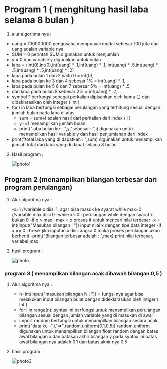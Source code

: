 <h1> Program 1 ( menghitung hasil laba selama 8 bulan ) </h1>

1. alur algoritma nya :

  - uang = 100000000 pengusaha mempunyai modal sebesar 100 juta dan uang adalah variable nya
  - SUM = 0 perintah SUM digunakan untuk menjumlah 
  - y = 0 dan variable y digunakan untuk bulan 
  - laba = (int(0),int(0),int(uang) * .1,int(uang) * .1, int(uang) * .5,int(uang) * .5,int(uang) * .5,int(uang) * .2)
  - laba pada bulan 1 dan 2 yaitu 0 = int(0),
  - laba pada bulan ke 3 dan 4 sebesar 1% = int(uang) * .1,
  - laba pada bulan ke 5 6 dan 7 sebesar 5% = int(uang) * .5,
  - dan laba pada bulan 8 sebesar 2% = int(uang) * .2,
  - symbol * berfungsi sebagai perkalian dipisahkan oleh koma (,) dan dideklarasikan oleh integer ( int )
  - for i in laba berfungsi sebagai perulangan yang terhitung sesuai dengan jumlah bulan pada laba di atas
	- sum = sum+i adalah hasil dari perkalian dari index ( i )
	- y+=1 menampilkan jumlah bulan
	- print("laba bulan ke - ",y,"sebesar : ",i) digunakan untuk menampilkan hasil variable y dan hasil penjumlahan dari index
  - print("total laba yang di dapatkan : ",sum) digunakan untuk menampilkan jumlah total dari laba yang di dapat selama 8 bulan 
  

2. Hasil program :

    ![photo1](https://user-images.githubusercontent.com/56831922/68442234-fd3c5080-0202-11ea-81fc-bd2de4b45da8.jpg)



<h2> Program 2 (menampilkan bilangan terbesar dari program perulangan)</h2>

1. Alur algoritma nya : 

   -x=1 //variable x diisi 1, agar bisa masuk ke syarat while max=0 //variable max diisi 0
   -while x!=0 : perulangan while dengan syarat x bukan 0
   -if x > max : max = x proses if untuk mencari nilai terbesar
   -x = int(input("Masukan bilangan : ")) input nilai x dengan tipe data integer
   -if x == 0 : break jika inputan x diisi angka 0 maka proses perulangan akan berhenti
   -print("Bilangan terbesar adalah : ",max) print nilai terbesar, variabel max
   
 2. hasil program :
 
 	![photo](https://user-images.githubusercontent.com/56831922/68460123-9dad6780-0239-11ea-9901-4171ff122a92.jpg)
	

<h3> program 3 ( menampilkan bilangan acak dibawah bilangan 0,5 ) </h3>

 1. Alur algoritma nya :
    - n=int(input("masukan bilangan N :  ")) = fungsi nya agar bisa melakukan input bilangan bulat dengan dideklarasikan 
      oleh intiger ( int )
    - for i in range(n): syntax ini berfungsi untuk menampilkan perulangan bilangan sesuai dengan jumlah variable yang di
      masukan di awal
    - import random  berfungsi untuk menampilkan bilangan secara acak
    - print("data ke -",i,"=>",random.uniform(0.1,0.5)) random.uniform digunakan untuk menampilkan bilangan float random 
      dengan batas awal bilangan x dan batasan akhir bilangan y pada syntax ini batas awal bilangan nya adalah 0.1 dan
      batas akhir nya 0.5
      
 2. hasil program :
 	
	![photo3](https://user-images.githubusercontent.com/56831922/68460542-b79b7a00-023a-11ea-8a65-2c39322f41bd.jpg)

